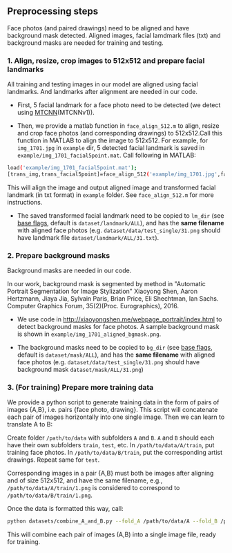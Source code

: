 ## Preprocessing steps

Face photos (and paired drawings) need to be aligned and have background mask detected. Aligned images, facial lamdmark files (txt) and background masks are needed for training and testing.

### 1. Align, resize, crop images to 512x512 and prepare facial landmarks

All training and testing images in our model are aligned using facial landmarks. And landmarks after alignment are needed in our code.

- First, 5 facial landmark for a face photo need to be detected (we detect using [MTCNN](https://github.com/kpzhang93/MTCNN_face_detection_alignment)(MTCNNv1)).

- Then, we provide a matlab function in `face_align_512.m` to align, resize and crop face photos (and corresponding drawings) to 512x512.Call this function in MATLAB to align the image to 512x512.
For example, for `img_1701.jpg` in `example` dir, 5 detected facial landmark is saved in `example/img_1701_facial5point.mat`. Call following in MATLAB:
```bash
load('example/img_1701_facial5point.mat');
[trans_img,trans_facial5point]=face_align_512('example/img_1701.jpg',facial5point,'example');
```

This will align the image and output aligned image and transformed facial landmark (in txt format) in `example` folder.
See `face_align_512.m` for more instructions.

- The saved transformed facial landmark need to be copied to `lm_dir` (see [base flags](../options/base_options.py), default is `dataset/landmark/ALL`), and has the **same filename** with aligned face photos (e.g. `dataset/data/test_single/31.png` should have landmark file `dataset/landmark/ALL/31.txt`).

### 2. Prepare background masks

Background masks are needed in our code.

In our work, background mask is segmented by method in
"Automatic Portrait Segmentation for Image Stylization"
Xiaoyong Shen, Aaron Hertzmann, Jiaya Jia, Sylvain Paris, Brian Price, Eli Shechtman, Ian Sachs. Computer Graphics Forum, 35(2)(Proc. Eurographics), 2016.

- We use code in http://xiaoyongshen.me/webpage_portrait/index.html to detect background masks for face photos.
A sample background mask is shown in `example/img_1701_aligned_bgmask.png`.

- The background masks need to be copied to `bg_dir` (see [base flags](../options/base_options.py), default is `dataset/mask/ALL`), and has the **same filename** with aligned face photos (e.g. `dataset/data/test_single/31.png` should have background mask `dataset/mask/ALL/31.png`)  


### 3. (For training) Prepare more training data

We provide a python script to generate training data in the form of pairs of images {A,B}, i.e. pairs {face photo, drawing}. This script will concatenate each pair of images horizontally into one single image. Then we can learn to translate A to B:

Create folder `/path/to/data` with subfolders `A` and `B`. `A` and `B` should each have their own subfolders `train`, `test`, etc. In `/path/to/data/A/train`, put training face photos. In `/path/to/data/B/train`, put the corresponding artist drawings. Repeat same for `test`.

Corresponding images in a pair {A,B} must both be images after aligning and of size 512x512, and have the same filename, e.g., `/path/to/data/A/train/1.png` is considered to correspond to `/path/to/data/B/train/1.png`.

Once the data is formatted this way, call:
```bash
python datasets/combine_A_and_B.py --fold_A /path/to/data/A --fold_B /path/to/data/B --fold_AB /path/to/data
```

This will combine each pair of images (A,B) into a single image file, ready for training.